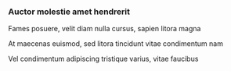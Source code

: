 ### Auctor molestie amet hendrerit

Fames posuere, velit diam nulla cursus, sapien litora magna

At maecenas euismod, sed litora tincidunt vitae condimentum nam

Vel condimentum adipiscing tristique varius, vitae faucibus


